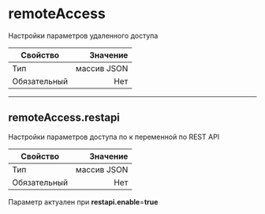 # remoteAccess

Настройки параметров удаленного доступа

|Свойство|Значение|
|----|---:|
|Тип|массив JSON|
|Обязательный|Нет|

----

## remoteAccess.restapi

Настройки параметров доступа по к переменной по REST API

|Свойство|Значение|
|----|---:|
|Тип|массив JSON|
|Обязательный|Нет|

Параметр актуален при **restapi.enable**=**true**
